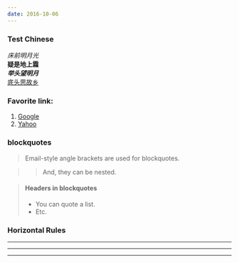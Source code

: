 ```yaml
---
date: 2016-10-06
---
```


### Test Chinese 

*床前明月光*   
**疑是地上霜**   
***举头望明月***   
[底头思故乡](https://www.youtube.com/watch?v=UUgdbqt2ON0)


### Favorite link:  

1. [Google](http://google.com)
1. [Yahoo](http://yahoo.com)

### blockquotes

> Email-style angle brackets
> are used for blockquotes.

> > And, they can be nested.

> #### Headers in blockquotes
> 
> * You can quote a list.
> * Etc.

### Horizontal Rules
---
* * *
- - - 



